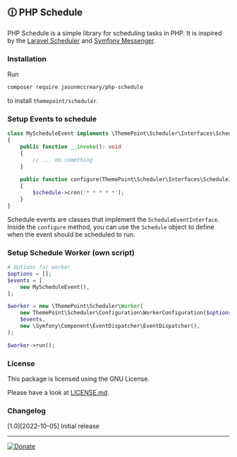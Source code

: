 🕧 PHP Schedule
----------------

PHP Schedule is a simple library for scheduling tasks in PHP. 
It is inspired by the [Laravel Scheduler](https://laravel.com/docs/scheduling) and [Symfony Messenger](https://symfony.com/doc/current/components/messenger.html).

### Installation

Run

```bash
composer require jasonmccreary/php-schedule
```

to install `themepoint/scheduler`.

### Setup Events to schedule

```php
class MyScheduleEvent implements \ThemePoint\Scheduler\Interfaces\ScheduleEventInterface
{
    public function __invoke(): void
    {
        // ... do something
    }
    
    public function configure(ThemePoint\Scheduler\Interfaces\ScheduleInterface $schedule): void
    {
        $schedule->cron('* * * * *');
    }
}
```

Schedule events are classes that implement the `ScheduleEventInterface`.
Inside the `configure` method, you can use the `Schedule` object to define when the event should be scheduled to run.

### Setup Schedule Worker (own script)

```php
# Options for worker
$options = [];
$events = [
    new MyScheduleEvent(),
];

$worker = new \ThemePoint\Scheduler\Worker(
    new ThemePoint\Scheduler\Configuration\WorkerConfiguration($options),
    $events,
    new \Symfony\Component\EventDispatcher\EventDispatcher(),
);

$worker->run();
```

### License
This package is licensed using the GNU License.

Please have a look at [LICENSE.md](LICENSE.md).

### Changelog
[1.0][2022-10-05] Initial release

---

[![Donate](https://img.shields.io/badge/Donate-PayPal-blue.svg)](https://www.paypal.com/cgi-bin/webscr?cmd=_s-xclick&hosted_button_id=Q98R2QXXMTUF6&source=url)
